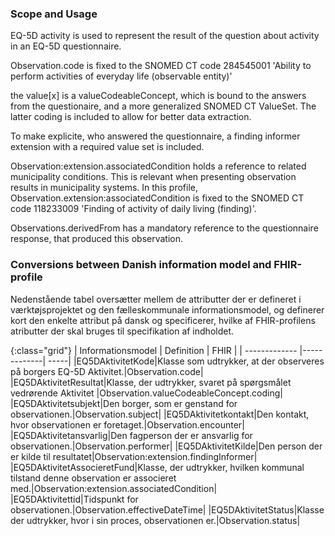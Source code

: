 ### Scope and Usage
EQ-5D activity is used to represent the result of the question about activity in an EQ-5D questionnaire.

Observation.code is fixed to the SNOMED CT code 284545001 'Ability to perform activities of everyday life (observable entity)'

the value[x] is a valueCodeableConcept, which is bound to the answers from the questionaire, and a more generalized SNOMED CT ValueSet. The latter coding is included to allow for better data extraction.

To make explicite, who answered the questionnaire, a finding informer extension with a required value set is included.

Observation:extension.associatedCondition holds a reference to related municipality conditions. This is relevant when presenting observation results in municipality systems. In this profile, Observation.extension:associatedCondition is fixed to the SNOMED CT code 118233009 'Finding of activity of daily living (finding)'.

Observations.derivedFrom has a mandatory reference to the questionnaire response, that produced this observation.

### Conversions between Danish information model and FHIR-profile
Nedenstående tabel oversætter mellem de attributter der er defineret i værktøjsprojektet og den fælleskommunale informationsmodel, og definerer kort den enkelte attribut på dansk og specificerer, hvilke af FHIR-profilens atributter der skal bruges til specifikation af indholdet.

{:class="grid"}
|   Informationsmodel      | Definition        | FHIR  |
| ------------- |-------------| -----|
|EQ5DAktivitetKode|Klasse som udtrykker, at der observeres på borgers EQ-5D Aktivitet.|Observation.code|
|EQ5DAktivitetResultat|Klasse, der udtrykker, svaret på spørgsmålet vedrørende Aktivitet |Observation.valueCodeableConcept.coding|
|EQ5DAktivitetsubjekt|Den borger, som er genstand for observationen.|Observation.subject|
|EQ5DAktivitetkontakt|Den kontakt, hvor observationen er foretaget.|Observation.encounter|
|EQ5DAktivitetansvarlig|Den fagperson der er ansvarlig for observationen.|Observation.performer|
|EQ5DAktivitetKilde|Den person der er kilde til resultatet|Observation:extension.findingInformer|
|EQ5DAktivitetAssocieretFund|Klasse, der udtrykker, hvilken kommunal tilstand denne observation er associeret med.|Observation:extension.associatedCondition|
|EQ5DAktivitettid|Tidspunkt for observationen.|Observation.effectiveDateTime|
|EQ5DAktivitetStatus|Klasse der udtrykker, hvor i sin proces, observationen er.|Observation.status|

